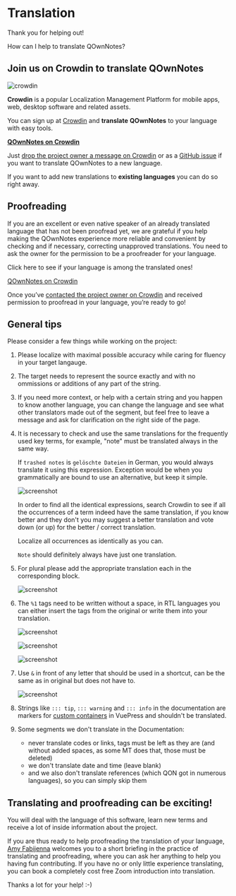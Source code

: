 # Translation

Thank you for helping out!

How can I help to translate QOwnNotes?

## Join us on Crowdin to translate QOwnNotes

![crowdin](/img/crowdin.png)

**Crowdin** is a popular Localization Management Platform for mobile apps, web,
desktop software and related assets.

You can sign up at [Crowdin](https://crowdin.com/project/qownnotes/invite) and
**translate** **QOwnNotes** to your language with easy tools.

**[QOwnNotes on Crowdin](https://crowdin.com/project/qownnotes/invite)**

Just [drop the project owner a message on Crowdin](https://crowdin.com/profile/pbek) or as a [GitHub issue](https://github.com/pbek/QOwnNotes/issues)
if you want to translate QOwnNotes to a new language.

If you want to add new translations to **existing languages** you can do so right away.

## Proofreading

If you are an excellent or even native speaker of an already translated language that has not been proofread yet, we are grateful if you help making the QOwnNotes experience more reliable and convenient by checking and if necessary, correcting unapproved translations. You need to ask the owner for the permission to be a proofreader for your language.

Click here to see if your language is among the translated ones! 

[QOwnNotes on Crowdin](https://translate.qownnotes.org/)

Once you’ve [contacted the project owner on Crowdin](https://crowdin.com/profile/pbek) and received permission to proofread in your language, you’re ready to go!

## General tips

Please consider a few things while working on the project:

1) Please localize with maximal possible accuracy while caring for fluency in your target langauge.

2) The target needs to represent the source exactly and with no ommissions or additions of any part of the string.

3) If you need more context, or help with a certain string and you happen to know another language, you can change the language and see what other translators made out of the segment, but feel free to leave a message and ask for clarification on the right side of the page.

4) It is necessary to check and use the same translations for the frequently used key terms, for example, "note" must be translated always in the same way. 

   If `trashed notes` is `gelöschte Dateien` in German, you would always translate it using this expression.
   Exception would be when you grammatically are bound to use an alternative, but keep it simple.

   ![screenshot](/img/crowdin/screenshot-7.png)

   In order to find all the identical expressions, search Crowdin to see if all the occurrences of a term indeed have the same translation, if you know better and they don't you may suggest a better translation and vote down (or up) for the better / correct translation.

   Localize all occurrences as identically as you can.

   `Note` should definitely always have just one translation.

5) For plural please add the appropriate translation each in the corresponding block.

   ![screenshot](/img/crowdin/screenshot-4.png)

6) The `%1` tags need to be written without a space, in RTL languages you can either insert the tags
    from the original or write them into your translation.

   ![screenshot](/img/crowdin/screenshot-1.png)

   ![screenshot](/img/crowdin/screenshot-5.png)

   ![screenshot](/img/crowdin/screenshot-3.png)

7) Use `&` in front of any letter that should be used in a shortcut, can be the same as in original but does not have to.

   ![screenshot](/img/crowdin/screenshot-4.png)

8) Strings like `::: tip`, `::: warning` and `::: info` in the documentation are markers for
   [custom containers](https://vuepress.vuejs.org/guide/markdown.html#custom-containers) in VuePress
   and shouldn't be translated.
   
9) Some segments we don't translate in the Documentation:

   - never translate codes or links, tags must be left as they are (and without added spaces, as some MT does that, those must be deleted)
   - we don't translate date and time (leave blank)
   - and we also don't translate references (which QON got in numerous languages), so you can simply skip them

## Translating and proofreading can be exciting!

You will deal with the language of this software, learn new terms and receive a lot of inside information about the project.

If you are thus ready to help proofreading the translation of your language, [Amy Fabijenna](https://crowdin.com/profile/rawfreeamy) welcomes you to a short briefing in the practice of translating and proofreading, where you can ask her anything to help you having fun contributing. If you have no or only little experience translating, you can book a completely cost free Zoom introduction into translation. 

Thanks a lot for your help! :-)
